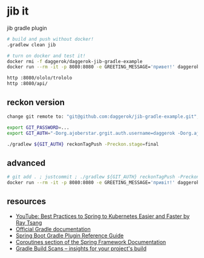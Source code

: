 # jib it
jib gradle plugin

```bash
# build and push without docker!
.gradlew clean jib

# turn on docker and test it!
docker rmi -f daggerok/daggerok-jib-gradle-example
docker run --rm -it -p 8080:8080 -e GREETING_MESSAGE='привет!' daggerok/daggerok-jib-gradle-example

http :8080/ololo/trololo
http :8080/api/
```

## reckon version

```bash
change git remote to: "git@github.com:daggerok/jib-gradle-example.git", or

export GIT_PASSWORD=...
export GIT_AUTH="-Dorg.ajoberstar.grgit.auth.username=daggerok -Dorg.ajoberstar.grgit.auth.password=${GIT_PASSWORD}"

./gradlew ${GIT_AUTH} reckonTagPush -Preckon.stage=final
```

## advanced

```bash
# git add . ; justcommit ; ./gradlew ${GIT_AUTH} reckonTagPush -Preckon.stage=final ; git psom --tags ; ./gradlew clean jib
docker run --rm -it -p 8080:8080 -e GREETING_MESSAGE='привiт!' daggerok/daggerok-jib-gradle-example:`./gradlew -q version`
```

## resources

* [YouTube: Best Practices to Spring to Kubernetes Easier and Faster by Ray Tsang](https://www.youtube.com/watch?v=c16oOeTfFXM)
* [Official Gradle documentation](https://docs.gradle.org)
* [Spring Boot Gradle Plugin Reference Guide](https://docs.spring.io/spring-boot/docs/2.2.6.RELEASE/gradle-plugin/reference/html/)
* [Coroutines section of the Spring Framework Documentation](https://docs.spring.io/spring/docs/5.2.5.RELEASE/spring-framework-reference/languages.html#coroutines)
* [Gradle Build Scans – insights for your project's build](https://scans.gradle.com#gradle)
